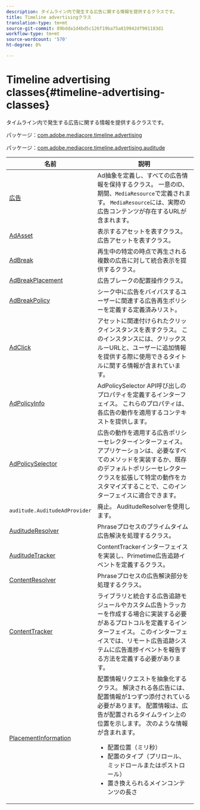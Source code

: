 ```yaml
---
description: タイムライン内で発生する広告に関する情報を提供するクラスです。
title: Timeline advertisingクラス
translation-type: tm+mt
source-git-commit: 89bdda1d4bd5c126f19ba75a819942df901183d1
workflow-type: tm+mt
source-wordcount: '570'
ht-degree: 0%

---
```



# Timeline advertising classes{#timeline-advertising-classes}

タイムライン内で発生する広告に関する情報を提供するクラスです。

パッケージ：[com.adobe.mediacore.timeline.advertising](https://help.adobe.com/en_US/primetime/api/psdk/javadoc_1.4/com/adobe/mediacore/timeline/advertising/package-summary.html)

パッケージ：[com.adobe.mediacore.timeline.advertising.auditude](https://help.adobe.com/en_US/primetime/api/psdk/javadoc_1.4/com/adobe/mediacore/timeline/advertising/auditude/package-summary.html)

| 名前 | 説明 |
|--- |--- |
| [広告](https://help.adobe.com/en_US/primetime/api/psdk/javadoc_1.4/com/adobe/mediacore/timeline/advertising/Ad.html) | Ad抽象を定義し、すべての広告情報を保持するクラス。 一意のID、期間、`MediaResource`で定義されます。 `MediaResource`には、実際の広告コンテンツが存在するURLが含まれます。 |
| [AdAsset](https://help.adobe.com/en_US/primetime/api/psdk/javadoc_1.4/com/adobe/mediacore/timeline/advertising/AdAsset.html) | 表示するアセットを表すクラス。 広告アセットを表すクラス。 |
| [AdBreak](https://help.adobe.com/en_US/primetime/api/psdk/javadoc_1.4/com/adobe/mediacore/timeline/advertising/AdBreak.html) | 再生中の特定の時点で再生される複数の広告に対して統合表示を提供するクラス。 |
| [AdBreakPlacement](https://help.adobe.com/en_US/primetime/api/psdk/javadoc_1.4/com/adobe/mediacore/timeline/advertising/AdBreakPlacement.html) | 広告ブレークの配置操作クラス。 |
| [AdBreakPolicy](https://help.adobe.com/en_US/primetime/api/psdk/javadoc_1.4/com/adobe/mediacore/timeline/advertising/AdBreakPolicy.html) | シーク中に広告をバイパスするユーザーに関連する広告再生ポリシーを定義する定義済みリスト。 |
| [AdClick](https://help.adobe.com/en_US/primetime/api/psdk/javadoc_1.4/com/adobe/mediacore/timeline/advertising/AdClick.html) | アセットに関連付けられたクリックインスタンスを表すクラス。 このインスタンスには、クリックスルーURLと、ユーザーに追加情報を提供する際に使用できるタイトルに関する情報が含まれています。 |
| [AdPolicyInfo](https://help.adobe.com/en_US/primetime/api/psdk/javadoc_1.4/com/adobe/mediacore/timeline/advertising/AdPolicyInfo.html) | AdPolicySelector API呼び出しのプロパティを定義するインターフェイス。 これらのプロパティは、各広告の動作を適用するコンテキストを提供します。 |
| [AdPolicySelector](https://help.adobe.com/en_US/primetime/api/psdk/javadoc_1.4/com/adobe/mediacore/timeline/advertising/AdPolicySelector.html) | 広告の動作を適用する広告ポリシーセレクターインターフェイス。 アプリケーションは、必要なすべてのメソッドを実装するか、既存のデフォルトポリシーセレクタークラスを拡張して特定の動作をカスタマイズすることで、このインターフェイスに適合できます。 |
| `auditude.AuditudeAdProvider` | 廃止。 AuditudeResolverを使用します。 |
| [AuditudeResolver](https://help.adobe.com/en_US/primetime/api/psdk/javadoc_1.4/com/adobe/mediacore/timeline/advertising/auditude/AuditudeResolver.html) | Phraseプロセスのプライムタイム広告解決を処理するクラス。 |
| [AuditudeTracker](https://help.adobe.com/en_US/primetime/api/psdk/javadoc_1.4/com/adobe/mediacore/timeline/advertising/auditude/AuditudeTracker.html) | ContentTrackerインターフェイスを実装し、Primetime広告追跡イベントを定義するクラス。 |
| [ContentResolver](https://help.adobe.com/en_US/primetime/api/psdk/javadoc_1.4/com/adobe/mediacore/timeline/advertising/ContentResolver.html) | Phraseプロセスの広告解決部分を処理するクラス。 |
| [ContentTracker](https://help.adobe.com/en_US/primetime/api/psdk/javadoc_1.4/com/adobe/mediacore/timeline/advertising/ContentTracker.html) | ライブラリと統合する広告追跡モジュールやカスタム広告トラッカーを作成する場合に実装する必要があるプロトコルを定義するインターフェイス。 このインターフェイスでは、リモート広告追跡システムに広告進捗イベントを報告する方法を定義する必要があります。 |
| [PlacementInformation](https://help.adobe.com/en_US/primetime/api/psdk/javadoc_1.4/com/adobe/mediacore/timeline/advertising/PlacementInformation.html) | 配置情報リクエストを抽象化するクラス。 解決される各広告には、配置情報が1つずつ添付されている必要があります。 配置情報は、広告が配置されるタイムライン上の位置を示します。 次のような情報が含まれます。 <ul><li>配置位置（ミリ秒） </li><li>配置のタイプ（プリロール、ミッドロールまたはポストロール） </li><li>置き換えられるメインコンテンツの長さ</li></ul> |
